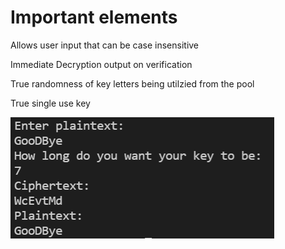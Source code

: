 # Important elements

Allows user input that can be case insensitive

Immediate Decryption output on verification

True randomness of key letters being utilzied from the pool

True single use key

![](https://github.com/Dumitrek/CS538/blob/main/finalProject/FP%20image.PNG)
